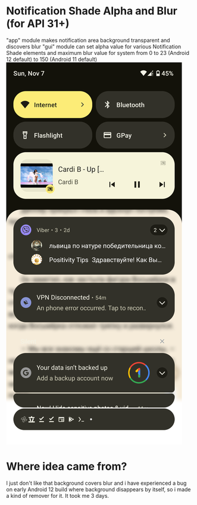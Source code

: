 # Notification Shade Alpha and Blur (for API 31+)
"app" module makes notification area background transparent and discovers blur
"gui" module can set alpha value for various Notification Shade elements and maximum blur value for system from 0 to 23 (Android 12 default) to 150 (Android 11 default)
![Screenshot](result.jpg)

# Where idea came from?
I just don't like that background covers blur and i have experienced a bug on early Android 12 build where background disappears by itself, so i made a kind of remover for it. It took me 3 days.
